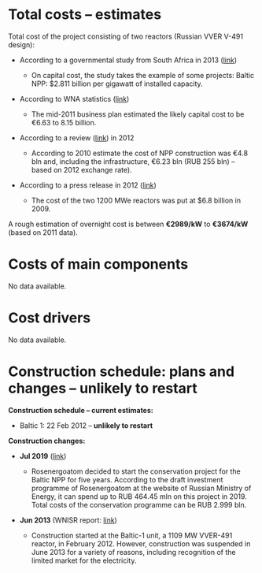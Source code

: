 **Total costs – estimates**
===========================

Total cost of the project consisting of two reactors (Russian VVER V-491 design):

-   According to a governmental study from South Africa in 2013 ([link](http://www.energy.gov.za/IRP/2016/Study-of-the-cost-of-nuclear-power.pdf))

    -   On capital cost, the study takes the example of some projects: Baltic NPP: \$2.811 billion per gigawatt of installed capacity.

-   According to WNA statistics ([link](https://www.world-nuclear.org/information-library/country-profiles/countries-o-s/russia-nuclear-power.aspx))

    -   The mid-2011 business plan estimated the likely capital cost to be €6.63 to 8.15 billion.
    
-   According to a review ([link](http://www.proatom.ru/modules.php?name=News&file=article&sid=3897)) in 2012
    
    -   According to 2010 estimate the cost of NPP construction was €4.8 bln and, including the infrastructure, €6.23 bln (RUB 255 bln) – based on 2012 exchange rate).

-   According to a press release in 2012 ([link](https://www.world-nuclear-news.org/NN_Imminent_construction_of_Baltic_nuclear_power_plant_0802121.html))
    
    -   The cost of the two 1200 MWe reactors was put at \$6.8 billion in 2009.

A rough estimation of overnight cost is between **€2989/kW** to **€3674/kW** (based on 2011 data).

**Costs of main components**
============================

No data available.

**Cost drivers**
================

No data available.

**Construction schedule: plans and changes – unlikely to restart**
==================================================================

**Construction schedule – current estimates:**

-   Baltic 1: 22 Feb 2012 – **unlikely to restart**

**Construction changes:**

-   **Jul 2019** ([link](https://www.interfax.ru/business/669753))

    -   Rosenergoatom decided to start the conservation project for the Baltic NPP for five years. According to the draft investment programme of Rosenergoatom at the website of Russian Ministry of Energy, it can spend up to RUB 464.45 mln on this project in 2019. Total costs of the conservation programme can be RUB 2.999 bln.
    
-   **Jun 2013** (WNISR report: [link](https://www.worldnuclearreport.org/The-World-Nuclear-Industry-Status-Report-2019-HTML.html))
    -   Construction started at the Baltic-1 unit, a 1109 MW VVER-491 reactor, in February 2012. However, construction was suspended in June 2013 for a variety of reasons, including recognition of the limited market for the electricity.